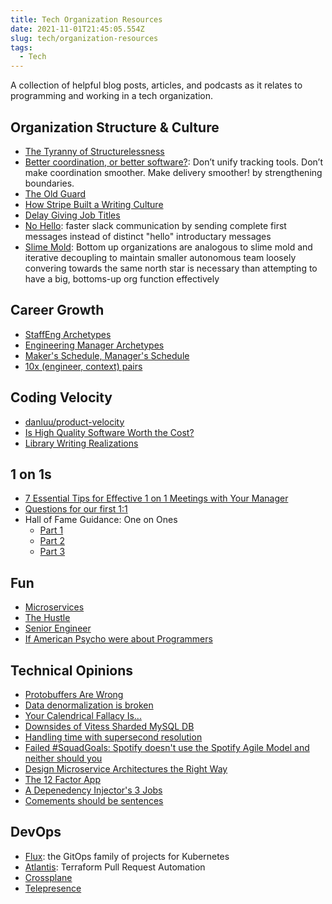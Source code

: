 ```yaml
---
title: Tech Organization Resources
date: 2021-11-01T21:45:05.554Z
slug: tech/organization-resources
tags:
  - Tech
---
```


A collection of helpful blog posts, articles, and podcasts as it relates to programming and working in a tech organization.

## Organization Structure & Culture

- [The Tyranny of Structurelessness](https://www.jofreeman.com/joreen/tyranny.htm)
- [Better coordination, or better software?](https://jessitron.com/2021/08/02/better-coordination-or-better-software/): Don’t unify tracking tools. Don’t make coordination smoother. Make delivery smoother! by strengthening boundaries.
- [The Old Guard](https://randsinrepose.com/archives/the-old-guard/)
- [How Stripe Built a Writing Culture](https://slab.com/blog/stripe-writing-culture/)
- [Delay Giving Job Titles](https://medium.com/@gokulrajaram/the-one-thing-ceos-should-delay-as-long-as-possible-ea28347714b0)
- [No Hello](https://nohello.net/en/): faster slack communication by sending complete first messages instead of distinct "hello" introductary messages
- [Slime Mold](https://komoroske.com/slime-mold/): Bottom up organizations are analogous to slime mold and iterative decoupling to maintain smaller autonomous team loosely convering towards the same north star is necessary than attempting to have a big, bottoms-up org function effectively

## Career Growth

- [StaffEng Archetypes](https://staffeng.com/guides/staff-archetypes)
- [Engineering Manager Archetypes](https://www.patkua.com/blog/5-engineering-manager-archetypes/)
- [Maker's Schedule, Manager's Schedule](http://www.paulgraham.com/makersschedule.html)
- [10x (engineer, context) pairs](https://www.benkuhn.net/10x/)

## Coding Velocity

- [danluu/product-velocity](https://danluu.com/productivity-velocity/)
- [Is High Quality Software Worth the Cost?](https://martinfowler.com/articles/is-quality-worth-cost.html)
- [Library Writing Realizations](https://cbloomrants.blogspot.com/2015/09/library-writing-realizations.html)

## 1 on 1s

- [7 Essential Tips for Effective 1 on 1 Meetings with Your Manager](https://getlighthouse.com/blog/effective-1-on-1-meetings/)
- [Questions for our first 1:1](https://larahogan.me/blog/first-one-on-one-questions/)
- Hall of Fame Guidance: One on Ones
  - [Part 1](https://manager-tools.com/2005/07/the-single-most-effective-management-tool-part-1)
  - [Part 2](https://manager-tools.com/2005/07/the-single-most-effective-management-tool-part-2)
  - [Part 3](https://manager-tools.com/2005/07/the-single-most-effective-management-tool-part-3)

## Fun

- [Microservices](https://youtu.be/y8OnoxKotPQ)
- [The Hustle](https://youtu.be/_o7qjN3KF8U)
- [Senior Engineer](https://youtu.be/eSqexFg74F8)
- [If American Psycho were about Programmers](https://youtu.be/uHt01D6rOLI)

## Technical Opinions

- [Protobuffers Are Wrong](https://reasonablypolymorphic.com/blog/protos-are-wrong/)
- [Data denormalization is broken](https://lironshapira.medium.com/data-denormalization-is-broken-7b697352f405)
- [Your Calendrical Fallacy Is...](https://yourcalendricalfallacyis.com/)
- [Downsides of Vitess Sharded MySQL DB](https://lobste.rs/s/nsrhor/database_ruins_all_good_ideas#c_ujgu0s)
- [Handling time with supersecond resolution](https://minimalmodeling.substack.com/p/handling-time-with-supersecond-resolution)
- [Failed #SquadGoals: Spotify doesn't use the Spotify Agile Model and neither should you](https://www.jeremiahlee.com/posts/failed-squad-goals/)
- [Design Microservice Architectures the Right Way](https://youtu.be/j6ow-UemzBc)
- [The 12 Factor App](https://12factor.net/)
- [A Depenedency Injector's 3 Jobs](https://publicobject.com/2019/06/25/a-dependency-injectors-3-jobs/)
- [Comements should be sentences](https://nedbatchelder.com/blog/201401/comments_should_be_sentences.html)

## DevOps

- [Flux](https://fluxcd.io/): the GitOps family of projects for Kubernetes
- [Atlantis](https://www.runatlantis.io/): Terraform Pull Request Automation
- [Crossplane](https://crossplane.io/)
- [Telepresence](https://www.telepresence.io/)

